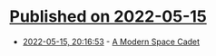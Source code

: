 # [Published on 2022-05-15](index.md)

* [2022-05-15, 20:16:53](https://news.ycombinator.com/item?id=31390668) - [A Modern Space Cadet](https://stevelosh.com/blog/2012/10/a-modern-space-cadet/)

